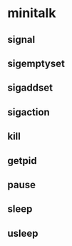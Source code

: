 # minitalk

## signal

## sigemptyset

## sigaddset

## sigaction

## kill

## getpid

## pause

## sleep

## usleep
